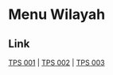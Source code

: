 # Menu Wilayah

## Link

[TPS 001](https://github.com/gigit-pemilu/pemilu-2024-17-bengkulu/tree/main/pilpres/hitung-suara/sub/17-bengkulu/sub/02-rejang-lebong/sub/21-sindang-beliti-ulu/sub/2007-jabi/sub/001-tps)
 | 
[TPS 002](https://github.com/gigit-pemilu/pemilu-2024-17-bengkulu/tree/main/pilpres/hitung-suara/sub/17-bengkulu/sub/02-rejang-lebong/sub/21-sindang-beliti-ulu/sub/2007-jabi/sub/002-tps)
 | 
[TPS 003](https://github.com/gigit-pemilu/pemilu-2024-17-bengkulu/tree/main/pilpres/hitung-suara/sub/17-bengkulu/sub/02-rejang-lebong/sub/21-sindang-beliti-ulu/sub/2007-jabi/sub/003-tps)

